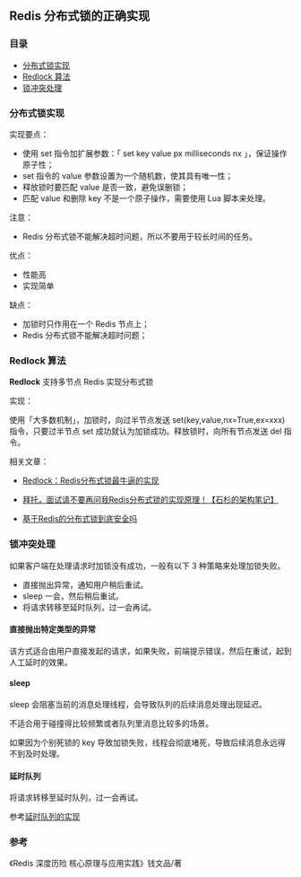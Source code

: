 ## Redis 分布式锁的正确实现

### 目录

- [分布式锁实现](#分布式锁实现)
- [Redlock 算法](#redlock-算法)
- [锁冲突处理](#锁冲突处理)



### 分布式锁实现

实现要点：

- 使用 set 指令加扩展参数：「 set key value px milliseconds nx 」，保证操作原子性；
- set 指令的 value 参数设置为一个随机数，使其具有唯一性；
- 释放锁时要匹配 value 是否一致，避免误删锁；
- 匹配 value 和删除 key 不是一个原子操作，需要使用 Lua 脚本来处理。



注意：

- Redis 分布式锁不能解决超时问题，所以不要用于较长时间的任务。



优点：

- 性能高
- 实现简单



缺点：

- 加锁时只作用在一个 Redis 节点上；
- Redis 分布式锁不能解决超时问题；

### Redlock 算法

**Redlock** 支持多节点 Redis 实现分布式锁


实现：

使用「大多数机制」，加锁时，向过半节点发送 set(key,value,nx=True,ex=xxx)指令，只要过半节点 set 成功就认为加锁成功。释放锁时，向所有节点发送 del 指令。

相关文章：


- [Redlock：Redis分布式锁最牛逼的实现](https://mp.weixin.qq.com/s?__biz=MzU5ODUwNzY1Nw==&mid=2247484155&idx=1&sn=0c73f45f2f641ba0bf4399f57170ac9b&chksm=fe426b1dc935e20b34b9c2c26662b24229d196a46535c74a209572b6c3e9680dde09c91e065d&mpshare=1&scene=24&srcid=1201hrhwRdKz7B4Id9UXTYc2#rd)

- [拜托，面试请不要再问我Redis分布式锁的实现原理！【石杉的架构笔记】](https://juejin.im/post/5bf3f15851882526a643e207#comment)

- [基于Redis的分布式锁到底安全吗](http://zhangtielei.com/posts/blog-redlock-reasoning.html)



### 锁冲突处理

如果客户端在处理请求时加锁没有成功，一般有以下 3 种策略来处理加锁失败。

- 直接抛出异常，通知用户稍后重试。
- sleep 一会，然后稍后重试。
- 将请求转移至延时队列，过一会再试。



#### 直接抛出特定类型的异常

该方式适合由用户直接发起的请求，如果失败，前端提示错误，然后在重试，起到人工延时的效果。



#### sleep

sleep 会阻塞当前的消息处理线程，会导致队列的后续消息处理出现延迟。

不适合用于碰撞得比较频繁或者队列里消息比较多的场景。

如果因为个别死锁的 key 导致加锁失败，线程会彻底堵死，导致后续消息永远得不到及时处理。



#### 延时队列

将请求转移至延时队列，过一会再试。

参考[延时队列的实现](https://github.com/chenqingyun/all-in-java/blob/master/note/%E6%95%B0%E6%8D%AE%E5%BA%93/Redis/Redis%20%E6%B6%88%E6%81%AF%E9%98%9F%E5%88%97%E4%B8%8E%E5%8F%91%E5%B8%83%E8%AE%A2%E9%98%85.md#%E5%BB%B6%E6%97%B6%E9%98%9F%E5%88%97)



### 参考

《Redis 深度历险 核心原理与应用实践》钱文品/著